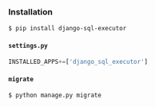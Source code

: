 ### Installation
```bash
$ pip install django-sql-executor
```

#### `settings.py`
```python
INSTALLED_APPS+=['django_sql_executor']
```

#### `migrate`
```bash
$ python manage.py migrate
```

